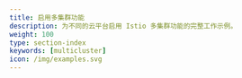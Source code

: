 ```yaml
---
title: 启用多集群功能
description: 为不同的云平台启用 Istio 多集群功能的完整工作示例。 
weight: 100
type: section-index
keywords: [multicluster]
icon: /img/examples.svg
---
```

